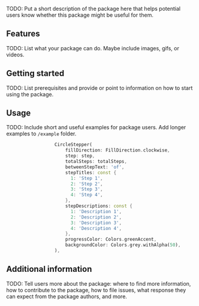 <!--
This README describes the package. If you publish this package to pub.dev,
this README's contents appear on the landing page for your package.

For information about how to write a good package README, see the guide for
[writing package pages](https://dart.dev/guides/libraries/writing-package-pages).

For general information about developing packages, see the Dart guide for
[creating packages](https://dart.dev/guides/libraries/create-library-packages)
and the Flutter guide for
[developing packages and plugins](https://flutter.dev/developing-packages).
-->

TODO: Put a short description of the package here that helps potential users
know whether this package might be useful for them.

## Features

TODO: List what your package can do. Maybe include images, gifs, or videos.

## Getting started

TODO: List prerequisites and provide or point to information on how to
start using the package.

## Usage

TODO: Include short and useful examples for package users. Add longer examples
to `/example` folder.

```dart
                  CircleStepper(
                      fillDirection: FillDirection.clockwise,
                      step: step,
                      totalSteps: totalSteps,
                      betweenStepText: 'of',
                      stepTitles: const {
                        1: 'Step 1',
                        2: 'Step 2',
                        3: 'Step 3',
                        4: 'Step 4',
                      },
                      stepDescriptions: const {
                        1: 'Description 1',
                        2: 'Description 2',
                        3: 'Description 3',
                        4: 'Description 4',
                      },
                      progressColor: Colors.greenAccent,
                      backgroundColor: Colors.grey.withAlpha(50),
                  ),
```

## Additional information

TODO: Tell users more about the package: where to find more information, how to
contribute to the package, how to file issues, what response they can expect
from the package authors, and more.
